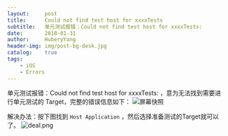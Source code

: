 ```yaml
--- 
layout:     post                      
title:      Could not find test host for xxxxTests
subtitle:   单元测试报错：Could not find test host for xxxxTests:
date:       2018-01-31                  
author:     HuberyYang                
header-img: img/post-bg-desk.jpg  
catalog:    true                     
tags:                             
    - iOS
    - Errors 
---
```


单元测试报错：Could not find test host for xxxxTests: ，意为无法找到需要进行单元测试的 Target，完整的错误信息如下：
![屏幕快照](http://upload-images.jianshu.io/upload_images/2475558-b354c616e439b697.png?imageMogr2/auto-orient/strip%7CimageView2/2/w/1240)

解决办法：按下图找到 `Host Application` ，然后选择准备测试的Target就可以了。
![deal.png](http://upload-images.jianshu.io/upload_images/2475558-ab1cde08e464a837.png?imageMogr2/auto-orient/strip%7CimageView2/2/w/1240)

